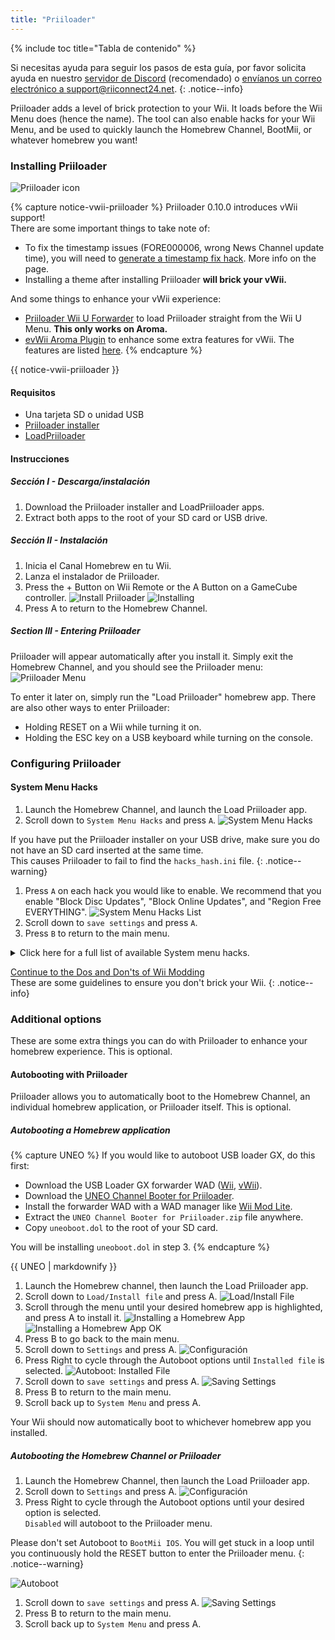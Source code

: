```yaml
---
title: "Priiloader"
---
```


{% include toc title="Tabla de contenido" %}

Si necesitas ayuda para seguir los pasos de esta guía, por favor solicita ayuda en nuestro [servidor de Discord](https://discord.gg/rc24) (recomendado) o [envíanos un correo electrónico a support@riiconnect24.net](mailto:support@riiconnect24.net).
{: .notice--info}

Priiloader adds a level of brick protection to your Wii. It loads before the Wii Menu does (hence the name). The tool can also enable hacks for your Wii Menu, and be used to quickly launch the Homebrew Channel, BootMii, or whatever homebrew you want!

### Installing Priiloader

![Priiloader icon](/images/Priiloader/icon.png)

{% capture notice-vwii-priiloader %}
Priiloader 0.10.0 introduces vWii support! <br> There are some important things to take note of:
- To fix the timestamp issues (FORE000006, wrong News Channel update time), you will need to [generate a timestamp fix hack](https://garyodernichts.github.io/priiloader-patch-gen/). More info on the page.
- Installing a theme after installing Priiloader **will brick your vWii.**

And some things to enhance your vWii experience:
- [Priiloader Wii U Forwarder](https://github.com/DacoTaco/priiloader/releases/download/0.10.0/PriiloaderWiiUForwarder.wuhb) to load Priiloader straight from the Wii U Menu. **This only works on Aroma.**
- [evWii Aroma Plugin](https://github.com/GaryOderNichts/evwii/releases) to enhance some extra features for vWii. The features are listed [here](https://github.com/GaryOderNichts/evwii#features).
{% endcapture %}

<div class="notice--success" markdown="1">

{{ notice-vwii-priiloader }}
</div>

#### Requisitos

- Una tarjeta SD o unidad USB
- [Priiloader installer](https://github.com/DacoTaco/priiloader/releases/download/0.10.0/Priiloader_v0_10.zip)
- [LoadPriiloader](https://github.com/DacoTaco/priiloader/releases/download/0.10.0/LoadPriiloader.zip)

#### Instrucciones

##### Sección I - Descarga/instalación

1. Download the Priiloader installer and LoadPriiloader apps.
1. Extract both apps to the root of your SD card or USB drive.

##### Sección II - Instalación

1. Inicia el Canal Homebrew en tu Wii.
1. Lanza el instalador de Priiloader.
1. Press the + Button on Wii Remote or the A Button on a GameCube controller. ![Install Priiloader](/images/Priiloader/installer.png) ![Installing](/images/Priiloader/installing.png)
1. Press A to return to the Homebrew Channel.

##### Section III - Entering Priiloader

Priiloader will appear automatically after you install it. Simply exit the Homebrew Channel, and you should see the Priiloader menu: ![Priiloader Menu](/images/Priiloader/menu.png)

To enter it later on, simply run the "Load Priiloader" homebrew app. There are also other ways to enter Priiloader:
- Holding RESET on a Wii while turning it on.
- Holding the ESC key on a USB keyboard while turning on the console.

### Configuring Priiloader

#### System Menu Hacks

1. Launch the Homebrew Channel, and launch the Load Priiloader app.
1. Scroll down to `System Menu Hacks` and press `A`. ![System Menu Hacks](/images/Priiloader/menu_hacks.png)

If you have put the Priiloader installer on your USB drive, make sure you do not have an SD card inserted at the same time. <br> This causes Priiloader to fail to find the `hacks_hash.ini` file.
{: .notice--warning}

1. Press `A` on each hack you would like to enable. We recommend that you enable "Block Disc Updates", "Block Online Updates", and "Region Free EVERYTHING". ![System Menu Hacks List](/images/Priiloader/system_menu_hacks.png)
1. Scroll down to `save settings` and press `A`.
1. Press `B` to return to the main menu.

<details id="system-menu-hacks-list" class="notice--info" markdown="1">
<summary><a>Click here for a full list of available System menu hacks.</a></summary>

| Hack                                                                                              | Descripción                                                                                                                                                                           |
| ------------------------------------------------------------------------------------------------- | ------------------------------------------------------------------------------------------------------------------------------------------------------------------------------------- |
| Block Disc Updates (Bloquear Actualizaciones de Disco)                                            | Removes the "Wii System Update" screen included with some games that forces you to update the system before playing the game.                                                         |
| Block Online Updates (Bloquear Actualizaciones En Línea)                                          | Desactiva las actualizaciones en tu Wii. Las actualizaciones fallarán con el error 32007.                                                                                             |
| Auto-Press A at Health Screen (Presionar Automáticamente A en la pantalla de Salud y Seguridad)   | Automatically presses the A Button to get past the initial "Health and Safety" screen.                                                                                                |
| Replace Health Screen with Backmenu (Reemplazar la Pantalla de Salud y Seguridad con el Backmenu) | Changes the "Health and Safety" screen to the animation played when returning to the Wii Menu.                                                                                        |
| Move Disc Channel (Mover Canal Disco)                                                             | Permite mover el Canal Disco a cualquier parte del Menú de Wii. Normalmente esta bloqueado en la esquina superior izquierda de la primera página.                                     |
| Wiimmfi Patch v4                                                                                  | Automatically patches all games you run from the Disc Channel for use with Wiimmfi.                                                                                                   |
| 480p graphics fix in system menu (arreglo de gráficos en 480p en el Menú del Sistema)             | Arregla un problema menor con el modo 480p en el Menú de Wii.                                                                                                                         |
| Remove NoCopy Save File Protection (Remover el bloqueo de copiar Archivos Guardados)              | Allows you to copy normally disallowed save files to your SD card from Data Management                                                                                                |
| Region Free EVERYTHING (Liberar de región a TODO)                                                 | Deshabilita el bloqueo regional de cualquier titulo de Wii, incluyendo títulos descargados.                                                                                           |
| ~~No System Menu Sounds AT ALL~~                                                                  | ~~Disables all the Wii Menu sound effects.~~ Currently broken.                                                                                                                        |
| No System Menu Background Music                                                                   | Disables the Wii Menu background music.                                                                                                                                               |
| Re-Enable Bannerbomb v2                                                                           | Enables the "Bannerbomb" exploit on the latest Wii version. Not needed when the Homebrew Channel is already installed.                                                                |
| OSReport to UsbGecko(slot B)                                                                      | Sends Wii Menu logs to a debugging device in memory card slot B.                                                                                                                      |
| OSReport to UsbGecko(GeckoOS,B)                                                                   | Sends Wii Menu logs to a debugging device in memory card slot B, if the Wii Menu is launched by Gecko OS.                                                                             |
| Force boot into Data Management                                                                   | Immediately loads the Wii menu into Data Management.                                                                                                                                  |
| Force Standard Recovery Mode                                                                      | Automatically launches the console in recovery mode. Used to launch recovery discs, letting users unbrick their Wii systems.                                                          |
| Remove Diagnostic Disc Check                                                                      | Removes a check in the Wii to see if an inserted game matches the title ID of the "Wii Startup Disc".                                                                                 |
| No-Delete HAXX,JODI,DVDX,DISC,DISK,RZDx                                                           | Re-enable channels with these title IDs (originally blocked in system updates due to them being exploits).                                                                            |
| Force Disc Games to run under IOS249                                                              | Make discs use cIOS 249 as the game's IOS. While it cannot allow playing of burned games on its own, it is needed to play burned discs. (Can give you Error 002 on a non-burned game) |
| Remove Deflicker                                                                                  | Removes the deflicker filter and makes the Wii Menu appear clearer.                                                                                                                   |
| Block Disc Autoboot                                                                               | This prevents the Wii from instantly launching discs with title IDs starting with 0 or 1 (0x30, 0x31).                                                                                |
| Allow TitleID RAAE, 408x, 410x                                                                    | Allows the Wii Menu to read the discs with the title IDs RAAE (Wii Startup Disc), 408x and 410x (Wii Backup Disc)                                                                     |
| Remove IOS16 Disc Error                                                                           | Allows the Wii Menu to launch discs (this is only the Wii Backup Disc) that use IOS16.                                                                                                |
| Mark Network Connection as Tested                                                                 | Enables the `Use This Connection` button in the Internet connection settings, regardless of the results of the last connection test.                                                  |
| Always enable WiiConnect24 for vWii                                                               | Enables WiiConnect24 & Standby Connection every time the Wii menu starts. **Requires a reboot after enabling.**                                                                       |
| Create message via Calendar button (vWii)                                                         | Clicking on the Calendar button opens the Create Message menu instead of the Calendar, allowing the user to create Memos, send messages to, and register Wii friends.                 |

</details>

[Continue to the Dos and Don'ts of Wii Modding](dosanddonts)<br> These are some guidelines to ensure you don't brick your Wii.
{: .notice--info}

### Additional options

These are some extra things you can do with Priiloader to enhance your homebrew experience. This is optional.

#### Autobooting with Priiloader

Priiloader allows you to automatically boot to the Homebrew Channel, an individual homebrew application, or Priiloader itself. This is optional.

##### Autobooting a Homebrew application

{% capture UNEO %}
If you would like to autoboot USB loader GX, do this first:
  * Download the USB Loader GX forwarder WAD ([Wii](https://sourceforge.net/projects/usbloadergx/files/Releases/Forwarders/USB%20Loader%20GX-UNEO_Forwarder_5_1_AHBPROT.wad), [vWii](https://sourceforge.net/projects/usbloadergx/files/Releases/Forwarders/USB%20Loader%20GX-UNEO_Forwarder_5_1_AHBPROT_vWii%20%28Fix%29.wad)).
  * Download the [UNEO Channel Booter for Priiloader](https://sourceforge.net/projects/usbloadergx/files/Releases/Forwarders%20dols/UNEO%20Channel%20Booter%20for%20Priiloader.zip/download).
  * Install the forwarder WAD with a WAD manager like [Wii Mod Lite](wiimodlite).
  * Extract the `UNEO Channel Booter for Priiloader.zip` file anywhere.
  * Copy `uneoboot.dol` to the root of your SD card.

You will be installing `uneoboot.dol` in step 3.
{% endcapture %}

<div class="notice--warning"> {{ UNEO | markdownify }} </div>

1. Launch the Homebrew channel, then launch the Load Priiloader app.
1. Scroll down to `Load/Install file` and press A. ![Load/Install File](/images/Priiloader/menu_install_file.png)
1. Scroll through the menu until your desired homebrew app is highlighted, and press A to install it. ![Installing a Homebrew App](/images/Priiloader/installing_file.png) ![Installing a Homebrew App OK](/images/Priiloader/installing_file_ok.png)
1. Press B to go back to the main menu.
1. Scroll down to `Settings` and press A. ![Configuración](/images/Priiloader/menu_settings.png)
1. Press Right to cycle through the Autoboot options until `Installed file` is selected. ![Autoboot: Installed File](/images/Priiloader/autoboot_installed_file.png)
1. Scroll down to `save settings` and press A. ![Saving Settings](/images/Priiloader/settings_save.png)
1. Press B to return to the main menu.
1. Scroll back up to `System Menu` and press A.

Your Wii should now automatically boot to whichever homebrew app you installed.

##### Autobooting the Homebrew Channel or Priiloader

1. Launch the Homebrew Channel, then launch the Load Priiloader app.
1. Scroll down to `Settings` and press A. ![Configuración](/images/Priiloader/menu_settings.png)
1. Press Right to cycle through the Autoboot options until your desired option is selected. <br> `Disabled` will autoboot to the Priiloader menu.

Please don't set Autoboot to `BootMii IOS`. You will get stuck in a loop until you continuously hold the RESET button to enter the Priiloader menu.
{: .notice--warning}

   ![Autoboot](/images/Priiloader/autoboot_disabled.png)
1. Scroll down to `save settings` and press A. ![Saving Settings](/images/Priiloader/settings_save.png)
1. Press B to return to the main menu.
1. Scroll back up to `System Menu` and press A.
